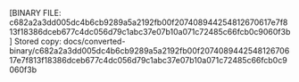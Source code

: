 [BINARY FILE: c682a2a3dd005dc4b6cb9289a5a2192fb00f207408944254812670617e7f813f18386dceb677c4dc056d79c1abc37e07b10a071c72485c66fcb0c9060f3b]
Stored copy: docs/converted-binary/c682a2a3dd005dc4b6cb9289a5a2192fb00f207408944254812670617e7f813f18386dceb677c4dc056d79c1abc37e07b10a071c72485c66fcb0c9060f3b
